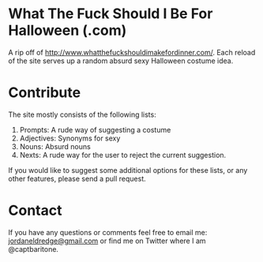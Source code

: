 What The Fuck Should I Be For Halloween (.com)
==============================================

A rip off of http://www.whatthefuckshouldimakefordinner.com/. Each reload of
the site serves up a random absurd sexy Halloween costume idea.

Contribute
==========

The site mostly consists of the following lists:

1. Prompts: A rude way of suggesting a costume
2. Adjectives: Synonyms for sexy
3. Nouns: Absurd nouns
4. Nexts: A rude way for the user to reject the current suggestion.

If you would like to suggest some additional options for these lists, or any
other features, please send a pull request.

Contact
=======

If you have any questions or comments feel free to email me:
jordaneldredge@gmail.com or find me on Twitter where I am @captbaritone.
